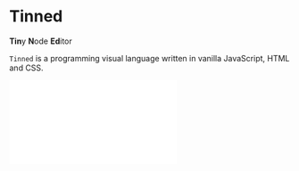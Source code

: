 # Tinned
**Tin**y **N**ode **Ed**itor

`Tinned` is a programming visual language written in vanilla JavaScript, HTML and CSS.

![Example](doc/basics/img/range_example.html)
